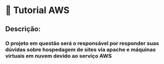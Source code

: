 # :blue_book: Tutorial AWS
## Descrição: 
### O projeto em questão será o responsável por responder suas dúvidas sobre hospedagem de sites via apache e máquinas virtuais em nuvem devido ao serviço AWS
